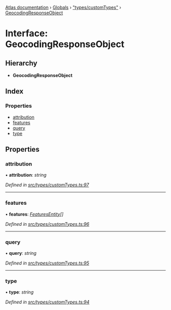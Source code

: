 [Atlas documentation](../README.md) › [Globals](../globals.md) › ["types/customTypes"](../modules/_types_customtypes_.md) › [GeocodingResponseObject](_types_customtypes_.geocodingresponseobject.md)

# Interface: GeocodingResponseObject

## Hierarchy

* **GeocodingResponseObject**

## Index

### Properties

* [attribution](_types_customtypes_.geocodingresponseobject.md#attribution)
* [features](_types_customtypes_.geocodingresponseobject.md#features)
* [query](_types_customtypes_.geocodingresponseobject.md#query)
* [type](_types_customtypes_.geocodingresponseobject.md#type)

## Properties

###  attribution

• **attribution**: *string*

*Defined in [src/types/customTypes.ts:97](https://github.com/chronark/atlas/blob/7f0bbb7/src/types/customTypes.ts#L97)*

___

###  features

• **features**: *[FeaturesEntity](_types_customtypes_.featuresentity.md)[]*

*Defined in [src/types/customTypes.ts:96](https://github.com/chronark/atlas/blob/7f0bbb7/src/types/customTypes.ts#L96)*

___

###  query

• **query**: *string*

*Defined in [src/types/customTypes.ts:95](https://github.com/chronark/atlas/blob/7f0bbb7/src/types/customTypes.ts#L95)*

___

###  type

• **type**: *string*

*Defined in [src/types/customTypes.ts:94](https://github.com/chronark/atlas/blob/7f0bbb7/src/types/customTypes.ts#L94)*
